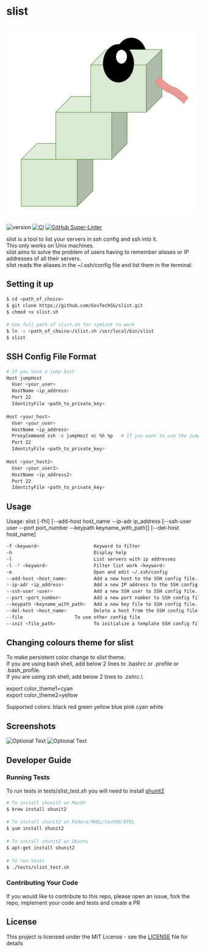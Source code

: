 # slist

![alt text](https://github.com/GovTechSG/slist/blob/master/slist.png?raw=true)

![version](https://img.shields.io/github/release/GovTechSG/slist.svg?style=flat) [![CI](https://github.com/GovTechSG/slist/actions/workflows/actions.yml/badge.svg)](https://github.com/GovTechSG/slist/actions/workflows/actions.yml) [![GitHub Super-Linter](https://github.com/GovTechSG/slist/workflows/Lint%20Code%20Base/badge.svg)](https://github.com/marketplace/actions/super-linter)

slist is a tool to list your servers in ssh config and ssh into it.\
This only works on Unix machines.\
slist aims to solve the problem of users having to remember aliases or IP addresses of all their servers.\
slist reads the aliases in the ~/.ssh/config file and list them in the terminal.

## Setting it up

```bash
$ cd <path_of_choice>
$ git clone https://github.com/GovTechSG/slist.git
$ chmod +x slist.sh

# Use full path of slist.sh for symlink to work
$ ln -s <path_of_choice>/slist.sh /usr/local/bin/slist
$ slist
```

## SSH Config File Format

```bash
# If you have a jump host
Host jumpHost
  User <your_user>
  HostName <ip_address>
  Port 22
  IdentityFile <path_to_private_key>

Host <your_host>
  User <your_user>
  HostName <ip_address>
  ProxyCommand ssh -A jumpHost nc %h %p   # If you want to use the jumpHost to connect to the host
  Port 22
  IdentityFile <path_to_private_key>

Host <your_host2>
  User <your_user2>
  HostName <ip_address2>
  Port 22
  IdentityFile <path_to_private_key>
```

## Usage

Usage: slist [-fhl]
             [--add-host host_name --ip-adr ip_address [--ssh-user user --port port_number --keypath keyname_with_path]]
             [--del-host host_name]

```bash
-f <keyword>                    Keyword to filter
-h                              Display help
-l                              List servers with ip addresses
-l -f <keyword>                 Filter list work <keyword>
-e                              Open and edit ~/.ssh/config
--add-host <host_name>          Add a new host to the SSH config file. Must be used together with --ip-adr option
--ip-adr <ip_address>           Add a new IP address to the SSH config file. Must be used together with --add-host option
--ssh-user <user>               Add a new SSH user to SSH config file. Must be used together with --add-host and --ip-adr options
--port <port_number>            Add a new port number to SSH config file. Must be used together with --add-host and --ip-adr options
--keypath <keyname_with_path>   Add a new key file to SSH config file. Must be used together with --add-host and --ip-adr options
--del-host <host_name>          Delete a host from the SSH config file
--file                   To use other config file
--init <file_path>              To initialize a template SSH config file
```

## Changing colours theme for slist

To make persistent color change to slist theme.\
If you are using bash shell, add below 2 lines to .bashrc or .profile or .bash_profile.\
If you are using zsh shell, add below 2 lines to .zshrc.\

export color_theme1=cyan\
export color_theme2=yellow

Supported colors:
black red green yellow blue pink cyan white

## Screenshots

![Optional Text](../master/screenshots/slist.png)
![Optional Text](../master/screenshots/filter.png)

## Developer Guide

### Running Tests

To run tests in tests/slist_test.sh you will need to install [shunit2](https://github.com/kward/shunit2)

```bash
# To install shunit2 on MacOS
$ brew install shunit2

# To install shunit2 on Fedora/RHEL/CentOS/EPEL
$ yum install shunit2

# To install shunit2 on Ubuntu
$ apt-get install shunit2

# To run tests
$ ./tests/slist_test.sh
```

### Contributing Your Code

If you would like to contribute to this repo, please open an issue, fork the repo, implement your code and tests and create a PR

## License

This project is licensed under the MIT License - see the [LICENSE](LICENSE) file for details
